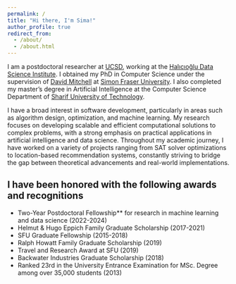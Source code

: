 ```yaml
---
permalink: /
title: "Hi there, I'm Sima!"
author_profile: true
redirect_from: 
  - /about/
  - /about.html
---
```



I am a postdoctoral researcher at [UCSD](https://ucsd.edu/), working at the [Halıcıoğlu Data Science Institute](https://datascience.ucsd.edu/). I obtained my PhD in Computer Science under the supervision of [David Mitchell](https://www.cs.sfu.ca/~mitchell/) at [Simon Fraser University](https://www.sfu.ca/). I also completed my master’s degree in Artificial Intelligence at the Computer Science Department of [Sharif University of Technology](https://en.sharif.ir/).

I have a broad interest in software development, particularly in areas such as algorithm design, optimization, and machine learning. My research focuses on developing scalable and efficient computational solutions to complex problems, with a strong emphasis on practical applications in artificial intelligence and data science. Throughout my academic journey, I have worked on a variety of projects ranging from SAT solver optimizations to location-based recommendation systems, constantly striving to bridge the gap between theoretical advancements and real-world implementations.



I have been honored with the following awards and recognitions
------

- Two-Year Postdoctoral Fellowship** for research in machine learning and data science (2022-2024)
- Helmut & Hugo Eppich Family Graduate Scholarship (2017-2021)
- SFU Graduate Fellowship (2015-2018)
- Ralph Howatt Family Graduate Scholarship (2019)
- Travel and Research Award at SFU (2019)
- Backwater Industries Graduate Scholarship (2018)
- Ranked 23rd in the University Entrance Examination for MSc. Degree among over 35,000 students (2013)

